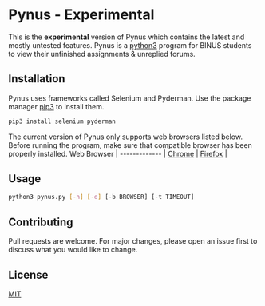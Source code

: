 # Pynus - Experimental
This is the **experimental** version of Pynus which contains the latest and mostly untested features. Pynus is a [python3](https://wiki.python.org/moin/BeginnersGuide) program for BINUS students to view their unfinished assignments & unreplied forums.

## Installation
Pynus uses frameworks called Selenium and Pyderman. Use the package manager [pip3](https://pip.pypa.io/en/stable/) to install them.

```bash
pip3 install selenium pyderman
```

The current version of Pynus only supports web browsers listed below. Before running the program, make sure that compatible browser has been properly installed.
Web Browser   |
------------- |
[Chrome](https://www.google.com/chrome/)        |
[Firefox](https://www.mozilla.org/en-US/firefox/new/)       |

## Usage

```bash
python3 pynus.py [-h] [-d] [-b BROWSER] [-t TIMEOUT]
```

## Contributing
Pull requests are welcome. For major changes, please open an issue first to discuss what you would like to change.

## License
[MIT](https://github.com/Fukji/Pynus/blob/main/license.txt)
